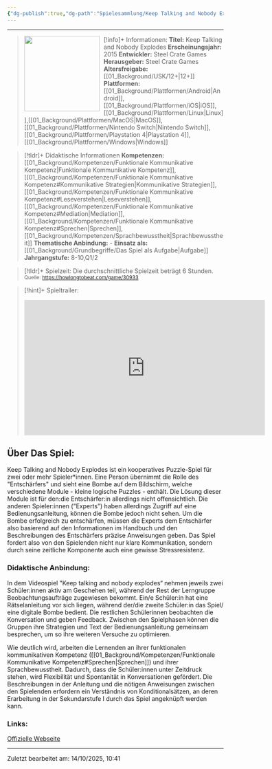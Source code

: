 ```yaml
---
{"dg-publish":true,"dg-path":"Spielesammlung/Keep Talking and Nobody Explodes.md","permalink":"/spielesammlung/keep-talking-and-nobody-explodes/","noteIcon":"2"}
---
```


---
>[!info]+ Informationen:
><img src="https://images.igdb.com/igdb/image/upload/t_cover_big/aykvlxlmax2rcvljwkqn.webp" style="float:left;height:175px;padding-right:10px">**Titel:** Keep Talking and Nobody Explodes
>**Erscheinungsjahr:** 2015
>**Entwickler:** Steel Crate Games
>**Herausgeber:** Steel Crate Games
>**Altersfreigabe:** [[01_Background/USK/12+\|12+]]
>**Plattformen:** [[01_Background/Plattformen/Android\|Android]],[[01_Background/Plattformen/iOS\|iOS]],[[01_Background/Plattformen/Linux\|Linux]],[[01_Background/Plattformen/MacOS\|MacOS]],[[01_Background/Plattformen/Nintendo Switch\|Nintendo Switch]],[[01_Background/Plattformen/Playstation 4\|Playstation 4]],[[01_Background/Plattformen/Windows\|Windows]]

>[!tldr]+ Didaktische Informationen
>**Kompetenzen:** [[01_Background/Kompetenzen/Funktionale Kommunikative Kompetenz\|Funktionale Kommunikative Kompetenz]],[[01_Background/Kompetenzen/Funktionale Kommunikative Kompetenz#Kommunikative Strategien\|Kommunikative Strategien]],[[01_Background/Kompetenzen/Funktionale Kommunikative Kompetenz#Leseverstehen\|Leseverstehen]],[[01_Background/Kompetenzen/Funktionale Kommunikative Kompetenz#Mediation\|Mediation]],[[01_Background/Kompetenzen/Funktionale Kommunikative Kompetenz#Sprechen\|Sprechen]],[[01_Background/Kompetenzen/Sprachbewusstheit\|Sprachbewusstheit]]
>**Thematische Anbindung:** \-
>**Einsatz als:** [[01_Background/Grundbegriffe/Das Spiel als Aufgabe\|Aufgabe]]
>**Jahrgangstufe:** 8-10,Q1/2

>[!tldr]+ Spielzeit: 
>Die durchschnittliche Spielzeit beträgt 6 Stunden.  
><sub>Quelle: https://howlongtobeat.com/game/30933</sub>

>[!hint]+ Spieltrailer:
><iframe width="560" height="315" src="https://www.youtube.com/embed/2Ba34RcTmt0?si=IeHcTJa9malui9Xr" title="YouTube video player" frameborder="0" allow="accelerometer; autoplay; clipboard-write; encrypted-media; gyroscope; picture-in-picture; web-share" referrerpolicy="strict-origin-when-cross-origin" allowfullscreen></iframe>


## Über Das Spiel:
Keep Talking and Nobody Explodes ist ein kooperatives Puzzle-Spiel für zwei oder mehr Spieler\*innen. Eine Person übernimmt die Rolle des "Entschärfers" und sieht eine Bombe auf dem Bildschirm, welche verschiedene Module - kleine logische Puzzles - enthält. Die Lösung dieser Module ist für den:die Entschärfer:in allerdings nicht offensichtlich. Die anderen Spieler:innen ("Experts") haben allerdings Zugriff auf eine Bedienungsanleitung, können die Bombe jedoch nicht sehen. Um die Bombe erfolgreich zu entschärfen, müssen die Experts dem Entschärfer also basierend auf den Informationen im Handbuch und den Beschreibungen des Entschärfers präzise Anweisungen geben. Das Spiel fordert also von den Spielenden nicht nur klare Kommunikation, sondern durch seine zeitliche Komponente auch eine gewisse Stressresistenz.
### Didaktische Anbindung:
In dem Videospiel "Keep talking and nobody explodes“ nehmen jeweils zwei Schüler:innen aktiv am Geschehen teil, während der Rest der Lerngruppe Beobachtungsaufträge zugewiesen bekommt. Ein/e Schüler:in hat eine Rätselanleitung vor sich liegen, während der/die zweite Schüler:in das Spiel/ eine digitale Bombe bedient. Die restlichen Schülerinnen beobachten die Konversation und geben Feedback. Zwischen den Spielphasen können die Gruppen ihre Strategien und Text der Bedienungsanleitung gemeinsam besprechen, um so ihre weiteren Versuche zu optimieren.

Wie deutlich wird, arbeiten die Lernenden an ihrer funktionalen kommunikativen Kompetenz ([[01_Background/Kompetenzen/Funktionale Kommunikative Kompetenz#Sprechen\|Sprechen]]) und ihrer Sprachbewusstheit. Dadurch, dass die Schüler:innen unter Zeitdruck stehen, wird Flexibilität und Spontanität in Konversationen gefördert. Die Beschreibungen in der Anleitung und die nötigen Anweisungen zwischen den Spielenden erfordern ein Verständnis von Konditionalsätzen, an deren Erarbeitung in der Sekundarstufe I durch das Spiel angeknüpft werden kann.



### Links:
[Offizielle Webseite](https://keeptalkinggame.com)

---
Zuletzt bearbeitet am: 14/10/2025, 10:41